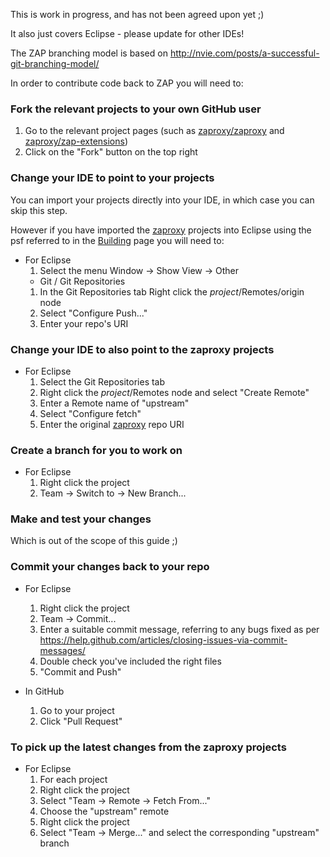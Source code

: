 This is work in progress, and has not been agreed upon yet ;)

It also just covers Eclipse - please update for other IDEs!

The ZAP branching model is based on http://nvie.com/posts/a-successful-git-branching-model/

In order to contribute code back to ZAP you will need to:

### Fork the relevant projects to your own GitHub user

1. Go to the relevant project pages (such as [zaproxy/zaproxy](https://github.com/zaproxy/zaproxy) and [zaproxy/zap-extensions](https://github.com/zaproxy/zap-extensions))
1. Click on the "Fork" button on the top right

### Change your IDE to point to your projects

You can import your projects directly into your IDE, in which case you can skip this step.

However if you have imported the [zaproxy](https://github.com/zaproxy/) projects into Eclipse using the psf referred to in the [Building](Building) page you will need to:

  * For Eclipse
    1. Select the menu Window -> Show View -> Other
      * Git / Git Repositories
    1. In the Git Repositories tab Right click the _project_/Remotes/origin node
    1. Select "Configure Push..."
    1. Enter your repo's URI

### Change your IDE to also point to the zaproxy projects

  * For Eclipse
    1. Select the Git Repositories tab
    1. Right click the _project_/Remotes node and select "Create Remote"
    1. Enter a Remote name of "upstream"
    1. Select "Configure fetch"
    1. Enter the original [zaproxy](https://github.com/zaproxy/) repo URI

### Create a branch for you to work on

  * For Eclipse
    1. Right click the project
    1. Team -> Switch to -> New Branch...

### Make and test your changes

Which is out of the scope of this guide ;)

### Commit your changes back to your repo

  * For Eclipse
    1. Right click the project
    1. Team -> Commit...
    1. Enter a suitable commit message, referring to any bugs fixed as per https://help.github.com/articles/closing-issues-via-commit-messages/
    1. Double check you've included the right files
    1. "Commit and Push"

  * In GitHub
    1. Go to your project
    1. Click "Pull Request"

### To pick up the latest changes from the zaproxy projects

  * For Eclipse
    1. For each project
    1. Right click the project
    1. Select "Team -> Remote -> Fetch From..."
    1. Choose the "upstream" remote
    1. Right click the project
    1. Select "Team -> Merge..." and select the corresponding "upstream" branch
